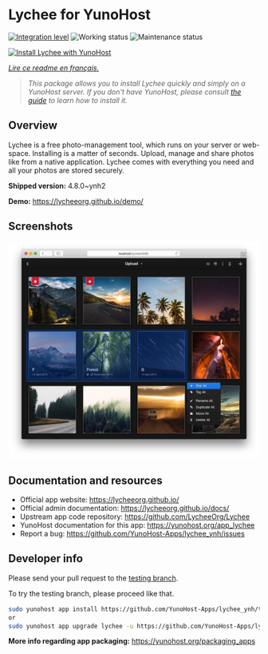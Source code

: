 <!--
N.B.: This README was automatically generated by https://github.com/YunoHost/apps/tree/master/tools/README-generator
It shall NOT be edited by hand.
-->

# Lychee for YunoHost

[![Integration level](https://dash.yunohost.org/integration/lychee.svg)](https://dash.yunohost.org/appci/app/lychee) ![Working status](https://ci-apps.yunohost.org/ci/badges/lychee.status.svg) ![Maintenance status](https://ci-apps.yunohost.org/ci/badges/lychee.maintain.svg)

[![Install Lychee with YunoHost](https://install-app.yunohost.org/install-with-yunohost.svg)](https://install-app.yunohost.org/?app=lychee)

*[Lire ce readme en français.](./README_fr.md)*

> *This package allows you to install Lychee quickly and simply on a YunoHost server.
If you don't have YunoHost, please consult [the guide](https://yunohost.org/#/install) to learn how to install it.*

## Overview

Lychee is a free photo-management tool, which runs on your server or web-space. Installing is a matter of seconds. Upload, manage and share photos like from a native application. Lychee comes with everything you need and all your photos are stored securely. 

**Shipped version:** 4.8.0~ynh2

**Demo:** https://lycheeorg.github.io/demo/

## Screenshots

![Screenshot of Lychee](./doc/screenshots/screenshot.jpg)

## Documentation and resources

* Official app website: <https://lycheeorg.github.io/>
* Official admin documentation: <https://lycheeorg.github.io/docs/>
* Upstream app code repository: <https://github.com/LycheeOrg/Lychee>
* YunoHost documentation for this app: <https://yunohost.org/app_lychee>
* Report a bug: <https://github.com/YunoHost-Apps/lychee_ynh/issues>

## Developer info

Please send your pull request to the [testing branch](https://github.com/YunoHost-Apps/lychee_ynh/tree/testing).

To try the testing branch, please proceed like that.

``` bash
sudo yunohost app install https://github.com/YunoHost-Apps/lychee_ynh/tree/testing --debug
or
sudo yunohost app upgrade lychee -u https://github.com/YunoHost-Apps/lychee_ynh/tree/testing --debug
```

**More info regarding app packaging:** <https://yunohost.org/packaging_apps>
